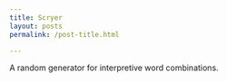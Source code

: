 ```yaml
---
title: Scryer
layout: posts
permalink: /post-title.html

---
```


A random generator for interpretive word combinations.

